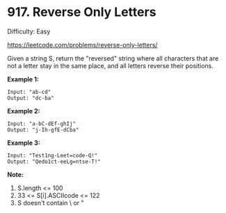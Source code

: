 # 917. Reverse Only Letters

Difficulty: Easy

https://leetcode.com/problems/reverse-only-letters/

Given a string S, return the "reversed" string where all characters that are not a letter stay in the same place, and all letters reverse their positions.

**Example 1:**
```
Input: "ab-cd"
Output: "dc-ba"
```

**Example 2:**
```
Input: "a-bC-dEf-ghIj"
Output: "j-Ih-gfE-dCba"
```

**Example 3:**
```
Input: "Test1ng-Leet=code-Q!"
Output: "Qedo1ct-eeLg=ntse-T!"
```

**Note:**

1. S.length <= 100
2. 33 <= S[i].ASCIIcode <= 122 
3. S doesn't contain \ or "
